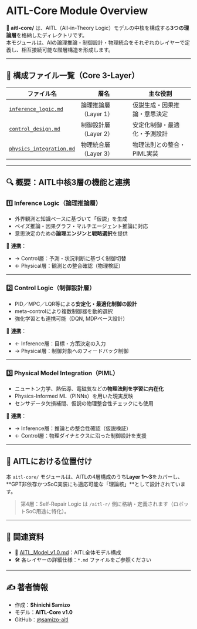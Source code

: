 # AITL-Core Module Overview

**📁 aitl-core/** は、AITL（All-in-Theory Logic）モデルの中核を構成する**3つの理論層**を格納したディレクトリです。  
本モジュールは、AIの論理推論・制御設計・物理統合をそれぞれのレイヤーで定義し、相互接続可能な階層構造を形成します。

---

## 🔧 構成ファイル一覧（Core 3-Layer）

| ファイル名 | 層名 | 主な役割 |
|------------|------|-----------|
| [`inference_logic.md`](./inference_logic.md) | 論理推論層（Layer 1） | 仮説生成・因果推論・意思決定 |
| [`control_design.md`](./control_design.md) | 制御設計層（Layer 2） | 安定化制御・最適化・予測設計 |
| [`physics_integration.md`](./physics_integration.md) | 物理統合層（Layer 3） | 物理法則との整合・PIML実装 |

---

## 🔍 概要：AITL中核3層の機能と連携

### 1️⃣ Inference Logic（論理推論層）

- 外界観測と知識ベースに基づいて「仮説」を生成
- ベイズ推論・因果グラフ・マルチエージェント推論に対応
- 意思決定のための**論理エンジンと戦略選択**を提供

🔗 **連携**：
- → Control層：予測・状況判断に基づく制御切替
- ← Physical層：観測との整合確認（物理検証）

---

### 2️⃣ Control Logic（制御設計層）

- PID／MPC／LQR等による**安定化・最適化制御の設計**
- meta-controlにより複数制御器を動的選択
- 強化学習とも連携可能（DQN, MDPベース設計）

🔗 **連携**：
- ← Inference層：目標・方策決定の入力
- → Physical層：制御対象へのフィードバック制御

---

### 3️⃣ Physical Model Integration（PIML）

- ニュートン力学、熱伝導、電磁気などの**物理法則を学習に内在化**
- Physics-Informed ML（PINNs）を用いた現実反映
- センサデータ欠損補間、仮説の物理整合性チェックにも使用

🔗 **連携**：
- → Inference層：推論との整合性確認（仮説検証）
- ← Control層：物理ダイナミクスに沿った制御設計を支援

---

## 🧩 AITLにおける位置付け

本 `aitl-core/` モジュールは、AITLの4層構成のうち**Layer 1〜3**をカバーし、  
**GPT非依存かつSoC実装にも適応可能な「理論核」**として設計されています。

> 第4層：Self-Repair Logic は `/aitl-r/` 側に格納・定義されます（ロボットSoC用途に特化）。

---

## 📘 関連資料

- 📄 [AITL_Model_v1.0.md](../docs/AITL_Model_v1.0.md)：AITL全体モデル構成
- 🛠 各レイヤーの詳細仕様：`*.md` ファイルをご参照ください

---

## ✍ 著者情報

- 作成：**Shinichi Samizo**
- モデル：**AITL-Core v1.0**
- GitHub：[@samizo-aitl](https://github.com/samizo-aitl)
